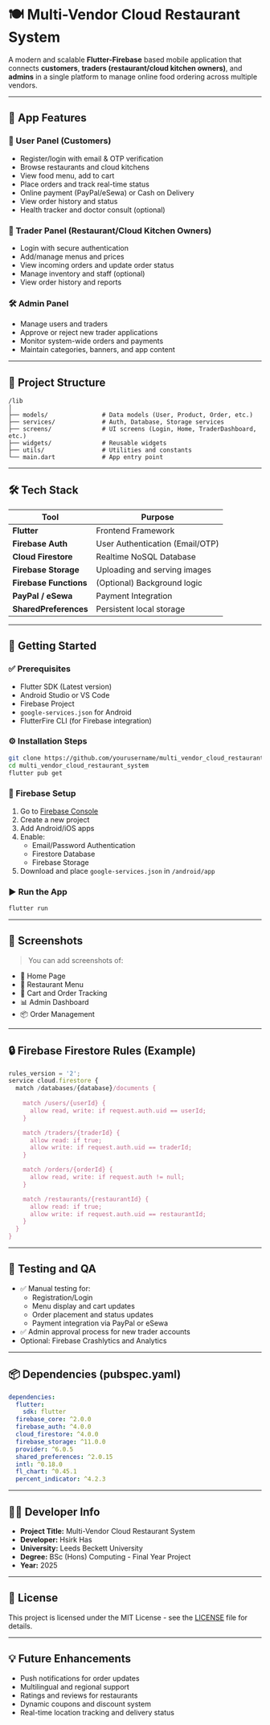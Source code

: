 # 🍽️ Multi-Vendor Cloud Restaurant System

A modern and scalable **Flutter-Firebase** based mobile application that connects **customers**, **traders (restaurant/cloud kitchen owners)**, and **admins** in a single platform to manage online food ordering across multiple vendors.

---

## 📱 App Features

### 👤 User Panel (Customers)
- Register/login with email & OTP verification
- Browse restaurants and cloud kitchens
- View food menu, add to cart
- Place orders and track real-time status
- Online payment (PayPal/eSewa) or Cash on Delivery
- View order history and status
- Health tracker and doctor consult (optional)

### 🍳 Trader Panel (Restaurant/Cloud Kitchen Owners)
- Login with secure authentication
- Add/manage menus and prices
- View incoming orders and update order status
- Manage inventory and staff (optional)
- View order history and reports

### 🛠️ Admin Panel
- Manage users and traders
- Approve or reject new trader applications
- Monitor system-wide orders and payments
- Maintain categories, banners, and app content

---

## 📂 Project Structure

```
/lib
│
├── models/               # Data models (User, Product, Order, etc.)
├── services/             # Auth, Database, Storage services
├── screens/              # UI screens (Login, Home, TraderDashboard, etc.)
├── widgets/              # Reusable widgets
├── utils/                # Utilities and constants
└── main.dart             # App entry point
```

---

## 🛠️ Tech Stack

| Tool                  | Purpose                                |
|-----------------------|-----------------------------------------|
| **Flutter**           | Frontend Framework                      |
| **Firebase Auth**     | User Authentication (Email/OTP)         |
| **Cloud Firestore**   | Realtime NoSQL Database                 |
| **Firebase Storage**  | Uploading and serving images            |
| **Firebase Functions**| (Optional) Background logic             |
| **PayPal / eSewa**    | Payment Integration                     |
| **SharedPreferences** | Persistent local storage                |

---

## 🚀 Getting Started

### ✅ Prerequisites

- Flutter SDK (Latest version)
- Android Studio or VS Code
- Firebase Project
- `google-services.json` for Android
- FlutterFire CLI (for Firebase integration)

### ⚙️ Installation Steps

```bash
git clone https://github.com/yourusername/multi_vendor_cloud_restaurant_system.git
cd multi_vendor_cloud_restaurant_system
flutter pub get
```

### 🔗 Firebase Setup

1. Go to [Firebase Console](https://console.firebase.google.com/)
2. Create a new project
3. Add Android/iOS apps
4. Enable:
   - Email/Password Authentication
   - Firestore Database
   - Firebase Storage
5. Download and place `google-services.json` in `/android/app`

### ▶️ Run the App

```bash
flutter run
```

---

## 📸 Screenshots

> You can add screenshots of:
- 📱 Home Page
- 🍔 Restaurant Menu
- 🛒 Cart and Order Tracking
- 📊 Admin Dashboard
- 📦 Order Management

---

## 🔒 Firebase Firestore Rules (Example)

```js
rules_version = '2';
service cloud.firestore {
  match /databases/{database}/documents {
    
    match /users/{userId} {
      allow read, write: if request.auth.uid == userId;
    }

    match /traders/{traderId} {
      allow read: if true;
      allow write: if request.auth.uid == traderId;
    }

    match /orders/{orderId} {
      allow read, write: if request.auth != null;
    }

    match /restaurants/{restaurantId} {
      allow read: if true;
      allow write: if request.auth.uid == restaurantId;
    }
  }
}
```

---

## 🧪 Testing and QA

- ✅ Manual testing for:
  - Registration/Login
  - Menu display and cart updates
  - Order placement and status updates
  - Payment integration via PayPal or eSewa
- ✅ Admin approval process for new trader accounts
- Optional: Firebase Crashlytics and Analytics

---

## 📦 Dependencies (pubspec.yaml)

```yaml
dependencies:
  flutter:
    sdk: flutter
  firebase_core: ^2.0.0
  firebase_auth: ^4.0.0
  cloud_firestore: ^4.0.0
  firebase_storage: ^11.0.0
  provider: ^6.0.5
  shared_preferences: ^2.0.15
  intl: ^0.18.0
  fl_chart: ^0.45.1
  percent_indicator: ^4.2.3
```

---

## 👨‍💻 Developer Info

- **Project Title:** Multi-Vendor Cloud Restaurant System
- **Developer:** Hsirk Has
- **University:** Leeds Beckett University
- **Degree:** BSc (Hons) Computing - Final Year Project
- **Year:** 2025

---

## 📄 License

This project is licensed under the MIT License - see the [LICENSE](LICENSE) file for details.

---

## 💡 Future Enhancements

- Push notifications for order updates
- Multilingual and regional support
- Ratings and reviews for restaurants
- Dynamic coupons and discount system
- Real-time location tracking and delivery status